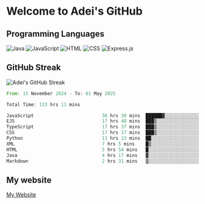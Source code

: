 # Welcome to Adei's GitHub

## Programming Languages
![Java](https://img.shields.io/badge/Java-007396?style=flat-square&logo=java&logoColor=white)
![JavaScript](https://img.shields.io/badge/JavaScript-F7DF1E?style=flat-square&logo=javascript&logoColor=black)
![HTML](https://img.shields.io/badge/HTML-E34F26?style=flat-square&logo=html5&logoColor=white)
![CSS](https://img.shields.io/badge/CSS-1572B6?style=flat-square&logo=css3&logoColor=white)
![Express.js](https://img.shields.io/badge/Express.js-000000?style=flat-square&logo=express&logoColor=white)


## GitHub Streak
![Adei's GitHub Streak](https://github-readme-streak-stats.herokuapp.com/?user=AdeiTamayo&hide_border=true)

<!--START_SECTION:waka-->

```rust
From: 15 November 2024 - To: 01 May 2025

Total Time: 133 hrs 11 mins

JavaScript                         36 hrs 30 mins  ██████▓░░░░░░░░░░░░░░░░░░   27.14 %
EJS                                17 hrs 48 mins  ███▒░░░░░░░░░░░░░░░░░░░░░   13.24 %
TypeScript                         17 hrs 37 mins  ███▒░░░░░░░░░░░░░░░░░░░░░   13.10 %
CSS                                17 hrs 17 mins  ███▒░░░░░░░░░░░░░░░░░░░░░   12.85 %
Python                             11 hrs 13 mins  ██░░░░░░░░░░░░░░░░░░░░░░░   08.34 %
XML                                7 hrs 5 mins    █▒░░░░░░░░░░░░░░░░░░░░░░░   05.27 %
HTML                               5 hrs 54 mins   █░░░░░░░░░░░░░░░░░░░░░░░░   04.39 %
Java                               4 hrs 17 mins   ▓░░░░░░░░░░░░░░░░░░░░░░░░   03.19 %
Markdown                           2 hrs 31 mins   ▒░░░░░░░░░░░░░░░░░░░░░░░░   01.88 %
```

<!--END_SECTION:waka-->

## My website
[My Website](https://adei.eus)


